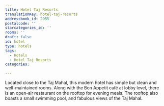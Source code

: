 ```yaml
---
title: Hotel Taj Resorts
translationKey: hotel-taj-resorts
addressbook_id: 2955
postalcode: ''
starcategories_id: ''
rooms: ''
draft: false
id: hotel
type: hotels
tags:
  - Hotels
  - Hotel Taj Resorts
categories:

---
```

Located close to the Taj Mahal, this modern hotel has simple but clean and well-maintained rooms. Along with the Bon Appetit café at lobby level, there is an open-air restaurant on the rooftop for evening meals. The rooftop also boasts a small swimming pool, and fabulous views of the Taj Mahal. 